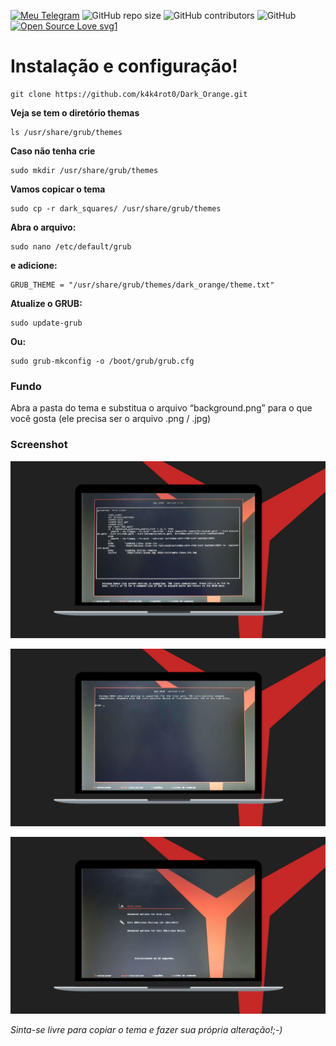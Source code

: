 [![Meu Telegram](https://img.shields.io/badge/Meu-Telegram-red)](https://t.me/k4k4rot0)
![GitHub repo size](https://img.shields.io/github/repo-size/k4k4rot0/Dark_Orange?label=Tamanho)
![GitHub contributors](https://img.shields.io/github/contributors/k4k4rot0/Dark_Orange)
![GitHub](https://img.shields.io/github/license/k4k4rot0/Dark_Orange?label=Licen%C3%A7a)
[![Open Source Love svg1](https://badges.frapsoft.com/os/v1/open-source.svg?v=103)](https://github.com/ellerbrock/open-source-badges/)

# Instalação e configuração! 

```
git clone https://github.com/k4k4rot0/Dark_Orange.git
```

**Veja se tem o diretório themas** 

```
ls /usr/share/grub/themes
```

**Caso não tenha crie**

```
sudo mkdir /usr/share/grub/themes
```

**Vamos copicar o tema**

```
sudo cp -r dark_squares/ /usr/share/grub/themes
```

**Abra o arquivo:** 

```
sudo nano /etc/default/grub 
```

**e adicione:** 

```
GRUB_THEME = "/usr/share/grub/themes/dark_orange/theme.txt"
```

**Atualize o GRUB:** 

```
sudo update-grub
```

**Ou:** 

```
sudo grub-mkconfig -o /boot/grub/grub.cfg
```

### Fundo 

Abra a pasta do tema e substitua o arquivo “background.png” para o que você gosta (ele precisa ser o arquivo .png / .jpg) 


### Screenshot 

![screenshot](/imagens/logo-01.png)

![screenshot](/imagens/logo-02.png)

![screenshot](/imagens/logo-03.png)

_Sinta-se livre para copiar o tema e fazer sua própria alteração!;-)_

